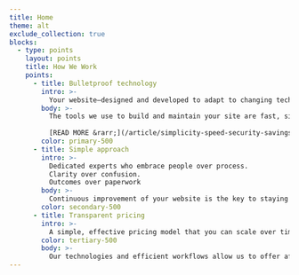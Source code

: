 ```yaml
---
title: Home
theme: alt
exclude_collection: true
blocks:
  - type: points
    layout: points
    title: How We Work
    points:
      - title: Bulletproof technology
        intro: >-
          Your website—designed and developed to adapt to changing technology and business landscapes.
        body: >-
          The tools we use to build and maintain your site are fast, simple and flexible. With minimal software setup and server upkeep requirements, you get more dollars to use towards future site improvements. 
                  
          [READ MORE &rarr;](/article/simplicity-speed-security-savings-benefits-of-jamstack-technology/)
        color: primary-500
      - title: Simple approach
        intro: >-
          Dedicated experts who embrace people over process. 
          Clarity over confusion. 
          Outcomes over paperwork
        body: >-
          Continuous improvement of your website is the key to staying connected with your audience. Sounds tough? We make it easy. Our team will manage your web presence and find new ways to keep it fresh and engaging.
        color: secondary-500
      - title: Transparent pricing
        intro: >-
          A simple, effective pricing model that you can scale over time based on your level of need.
        color: tertiary-500
        body: >-
          Our technologies and efficient workflows allow us to offer affordable, fixed-rate services. Each of our plans empowers you to work with us on a continual basis – The New Dynamic requisite for building great websites.
---
```

